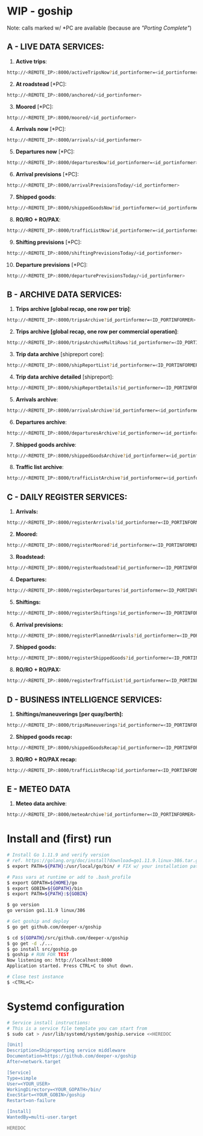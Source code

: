 # WIP - goship

Note: calls marked w/ *PC are available (because are _"Porting Complete"_)

## A - LIVE DATA SERVICES:

1. __Active trips__:

```bash
http://<REMOTE_IP>:8000/activeTripsNow?id_portinformer=<id_portinformer>
```

2. __At roadstead__ [*PC]:

```bash
http://<REMOTE_IP>:8000/anchored/<id_portinformer>
```

3. __Moored__ [*PC]:
    
```bash
http://<REMOTE_IP>:8000/moored/<id_portinformer>
```

4. __Arrivals now__ [*PC]:

```bash
http://<REMOTE_IP>:8000/arrivals/<id_portinformer>
```

5. __Departures now__ [*PC]:

```bash
http://<REMOTE_IP>:8000/departuresNow?id_portinformer=<id_portinformer>
```

6. __Arrival previsions__ [*PC]:

```bash
http://<REMOTE_IP>:8000/arrivalPrevisionsToday/<id_portinformer>
```

7. __Shipped goods__:

```bash
http://<REMOTE_IP>:8000/shippedGoodsNow?id_portinformer=<id_portinformer>
```

8. __RO/RO + RO/PAX__:

```bash
http://<REMOTE_IP>:8000/trafficListNow?id_portinformer=<id_portinformer>
```

9. __Shifting previsions__ [*PC]:

```bash
http://<REMOTE_IP>:8000/shiftingPrevisionsToday/<id_portinformer>
```

10. __Departure previsions__ [*PC]:
 
```bash
http://<REMOTE_IP>:8000/departurePrevisionsToday/<id_portinformer>
```

## B - ARCHIVE DATA SERVICES:

1. __Trips archive [global recap, one row per trip]__:

```bash
http://<REMOTE_IP>:8000/tripsArchive?id_portinformer=<ID_PORTINFORMER>
```

2. __Trips archive [global recap, one row per commercial operation]__:

```bash
http://<REMOTE_IP>:8000/tripsArchiveMultiRows?id_portinformer=<ID_PORTINFORMER>
```

3. __Trip data archive__ [shipreport core]:

```bash
http://<REMOTE_IP>:8000/shipReportList?id_portinformer=<ID_PORTINFORMER>
```

4. __Trip data archive detailed__ [shipreport]:

```bash   
http://<REMOTE_IP>:8000/shipReportDetails?id_portinformer=<ID_PORTINFORMER>
```

5. __Arrivals archive__:

```bash
http://<REMOTE_IP>:8000/arrivalsArchive?id_portinformer=<id_portinformer>
```

6. __Departures archive__:

```bash
http://<REMOTE_IP>:8000/departuresArchive?id_portinformer=<id_portinformer>
```
7. __Shipped goods archive__:

```bash
http://<REMOTE_IP>:8000/shippedGoodsArchive?id_portinformer=<id_portinformer>
```

8. __Traffic list archive__:

```bash
http://<REMOTE_IP>:8000/trafficListArchive?id_portinformer=<id_portinformer>
```



## C - DAILY REGISTER SERVICES:

1. __Arrivals:__

```bash
http://<REMOTE_IP>:8000/registerArrivals?id_portinformer=<ID_PORTINFORMER>
```
2. __Moored:__

```bash
http://<REMOTE_IP>:8000/registerMoored?id_portinformer=<ID_PORTINFORMER>
```

3. __Roadstead:__
```bash
http://<REMOTE_IP>:8000/registerRoadstead?id_portinformer=<ID_PORTINFORMER>
```

4. __Departures:__
```bash
http://<REMOTE_IP>:8000/registerDepartures?id_portinformer=<ID_PORTINFORMER>
```

5. __Shiftings:__
```bash
http://<REMOTE_IP>:8000/registerShiftings?id_portinformer=<ID_PORTINFORMER>
```

6. __Arrival previsions:__
```bash
http://<REMOTE_IP>:8000/registerPlannedArrivals?id_portinformer=<ID_PORTINFORMER>
```

7. __Shipped goods:__
```bash
http://<REMOTE_IP>:8000/registerShippedGoods?id_portinformer=<ID_PORTINFORMER>
```

8. __RO/RO + RO/PAX:__
```bash
http://<REMOTE_IP>:8000/registerTrafficList?id_portinformer=<ID_PORTINFORMER>
```

## D - BUSINESS INTELLIGENCE SERVICES: ##

1. __Shiftings/maneuverings [per quay/berth]:__
```bash
http://<REMOTE_IP>:8000/tripsManeuverings?id_portinformer=<ID_PORTINFORMER>
```

2. __Shipped goods recap:__
```bash
http://<REMOTE_IP>:8000/shippedGoodsRecap?id_portinformer=<ID_PORTINFORMER>
```

3. __RO/RO + RO/PAX recap:__
```bash
http://<REMOTE_IP>:8000/trafficListRecap?id_portinformer=<ID_PORTINFORMER>
```

## E - METEO DATA ##
1. __Meteo data archive__:
```bash
http://<REMOTE_IP>:8000/meteoArchive?id_portinformer=<ID_PORTINFORMER>
```


# Install and (first) run 
```bash
# Install Go 1.11.9 and verify version
# ref. https://golang.org/doc/install?download=go1.11.9.linux-386.tar.gz
$ export PATH=${PATH}:/usr/local/go/bin/ # FIX w/ your installation path

# Pass vars at runtime or add to .bash_profile
$ export GOPATH=${HOME}/go
$ export GOBIN=${GOPATH}/bin
$ export PATH=${PATH}:${GOBIN}

$ go version
go version go1.11.9 linux/386

# Get goship and deploy
$ go get github.com/deeper-x/goship

$ cd ${GOPATH}/src/github.com/deeper-x/goship
$ go get -d ./...    
$ go install src/goship.go 
$ goship # RUN FOR TEST
Now listening on: http://localhost:8000
Application started. Press CTRL+C to shut down.

# Close test instance
$ <CTRL+C>  

```

# Systemd configuration

```bash
# Service install instructions: 
# This is a service file template you can start from 
$ sudo cat > /usr/lib/systemd/system/goship.service <<HEREDOC

[Unit]
Description=Shipreporting service middleware
Documentation=https://github.com/deeper-x/goship
After=network.target

[Service]
Type=simple
User=<YOUR_USER>
WorkingDirectory=<YOUR_GOPATH>/bin/
ExecStart=<YOUR_GOBIN>/goship
Restart=on-failure

[Install]
WantedBy=multi-user.target

HEREDOC
```


